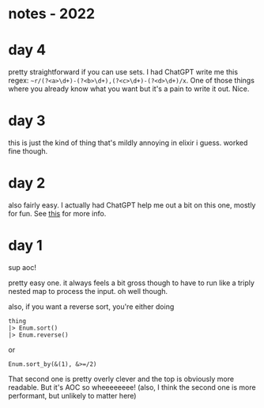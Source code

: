 # notes - 2022

# day 4
pretty straightforward if you can use sets. I had ChatGPT write me this regex: `~r/(?<a>\d+)-(?<b>\d+),(?<c>\d+)-(?<d>\d+)/x`. One of those things where you already know what you want but it's a pain to write it out. Nice.
# day 3
this is just the kind of thing that's mildly annoying in elixir i guess. worked fine though.
# day 2
also fairly easy. I actually had ChatGPT help me out a bit on this one, mostly for fun. See [this]() for more info.
# day 1
sup aoc!

pretty easy one. it always feels a bit gross though to have to run like a triply nested map to process the input. oh well though.

also, if you want a reverse sort, you're either doing
```
thing
|> Enum.sort()
|> Enum.reverse()
```

or

```
Enum.sort_by(&(1), &>=/2)
```

That second one is pretty overly clever and the top is obviously more readable. But it's AOC so wheeeeeeee! (also, I think the second one is more performant, but unlikely to matter here)